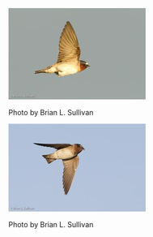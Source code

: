 ![clsw-21](../images/clsw-21.jpg)

Photo by Brian L. Sullivan

![clsw-22](../images/clsw-22.jpg)

Photo by Brian L. Sullivan

